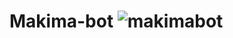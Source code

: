 # Makima-bot ![makimabot](https://github.com/workalexdev/makima-bot/assets/160035569/e70a20ab-1339-450d-a4d2-73eedcc40c7f)
